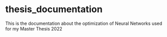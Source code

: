 # thesis_documentation
This is the documentation about the optimization of Neural Networks used for my Master Thesis 2022

